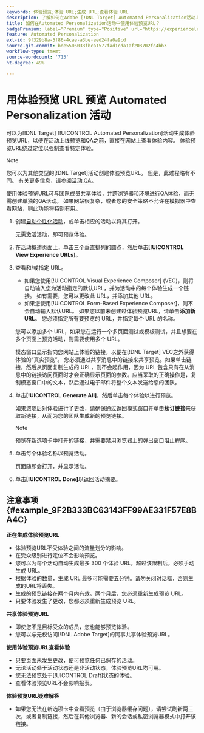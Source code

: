 ```yaml
---
keywords: 体验预览;体验 URL;生成 URL;查看体验 URL
description: 了解如何在Adobe [!DNL Target] Automated Personalization活动上线之前，使用体验预览URL直接查看您网站上的体验内容。
title: 如何在Automated Personalization活动中使用体验预览URL？
badgePremium: label="Premium" type="Positive" url="https://experienceleague.adobe.com/docs/target/using/introduction/intro.html?lang=en#premium newtab=true" tooltip="请参阅Target Premium中包含的内容。"
feature: Automated Personalization
exl-id: 9f329b8a-5f86-4cae-a3be-eed24fa0a9cd
source-git-commit: bde5506033fbca1577fad1cda1af203702fc4bb3
workflow-type: tm+mt
source-wordcount: '715'
ht-degree: 49%

---
```


# 用体验预览 URL 预览 Automated Personalization 活动

可以为[!DNL Target] [!UICONTROL Automated Personalization]活动生成体验预览URL，以便在活动上线预览和QA之前，直接在网站上查看体验内容。 体验预览URL绕过定位以强制查看特定体验。

>[!NOTE]
>
>您可以为其他类型的[!DNL Target]活动创建体验预览URL。 但是，此过程略有不同。 有关更多信息，请参阅[活动 QA](/help/main/c-activities/c-activity-qa/activity-qa.md#preview)。

使用体验预览URL可与团队成员共享体验，并跨浏览器和环境进行QA体验，而无需创建单独的QA活动。 如果网站很复杂，或者您的安全策略不允许在模拟器中查看网站，则此功能将特别有用。

1. 创建[自动个性化活动](/help/main/c-activities/t-automated-personalization/create-ap-activity.md#task_8AAF837796D74CF893CA2F88BA1491C9)，或单击相应的活动以将其打开。

   无需激活活动，即可预览体验。

1. 在活动概述页面上，单击三个垂直排列的圆点，然后单击&#x200B;**[!UICONTROL View Experience URLs]**。

1. 查看和/或指定 URL。

   * 如果您使用[!UICONTROL Visual Experience Composer] (VEC)，则将自动输入您为活动指定的默认URL，并为活动中的每个体验生成一个链接。 如有需要，您可以更改此 URL，并添加其他 URL。
   * 如果您使用[!UICONTROL Form-Based Experience Composer]，则不会自动输入默认URL。 如果您以前未创建过体验预览URL，请单击&#x200B;**添加新URL**。 您必须指定所有要预览的 URL，并指定每个 URL 的名称。

   您可以添加多个 URL，如果您在运行一个多页面测试或模板测试，并且想要在多个页面上预览活动，则需要使用多个 URL。

   模态窗口显示指向您网站上体验的链接，以便在[!DNL Target] VEC之外获得体验的“真实预览”。 您必须通过共享消息中的链接来共享预览。如果单击链接，然后从页面复制生成的 URL，则不会起作用，因为 URL 包含只有在从消息中的链接访问页面时才会正确显示页面的参数。应当采取的正确操作是，复制模态窗口中的文本，然后通过电子邮件将整个文本发送给您的团队。

1. 单击&#x200B;**[!UICONTROL Generate All]**，然后单击每个体验以进行预览。

   如果您随后对体验进行了更改，请确保通过返回模式窗口并单击&#x200B;**续订链接**&#x200B;来获取新链接，从而为您的团队生成新的预览链接。

   >[!NOTE]
   >
   >预览在新选项卡中打开的链接，并需要禁用浏览器上的弹出窗口阻止程序。

1. 单击每个体验名称以预览活动。

   页面随即会打开，并显示活动。

1. 单击&#x200B;**[!UICONTROL Done]**&#x200B;以返回活动摘要。

## 注意事项 {#example_9F2B333BC63143FF99AE331F57E8BA4C}

**正在生成体验预览URL**

* 体验预览URL不受体验之间的流量划分的影响。
* 在受众级别进行定位不会影响预览。
* 您可以为每个活动自动生成最多 300 个体验 URL。超过该限制后，必须手动生成 URL。
* 根据体验的数量，生成 URL 最多可能需要五分钟。请勿关闭对话框，否则生成的URL将丢失。
* 生成的预览链接在两个月内有效。两个月后，您必须重新生成预览 URL。
* 只要体验发生了更改，您都必须重新生成预览 URL。

**共享体验预览URL**

* 即使您不是目标受众的成员，您也能够预览体验。
* 您可以与无权访问[!DNL Adobe Target]的同事共享体验预览URL。

**使用体验预览URL查看体验**

* 只要页面未发生更改，便可预览任何已保存的活动。
* 无论活动处于活动状态还是非活动状态，体验预览URL均可用。
* 您无法预览处于[!UICONTROL Draft]状态的体验。
* 查看体验预览URL不会影响报表。

**体验预览URL疑难解答**

* 如果您无法在新选项卡中查看预览（由于浏览器缓存问题），请尝试刷新两三次，或者复制链接，然后在其他浏览器、新的会话或私密浏览器模式中打开该链接。
